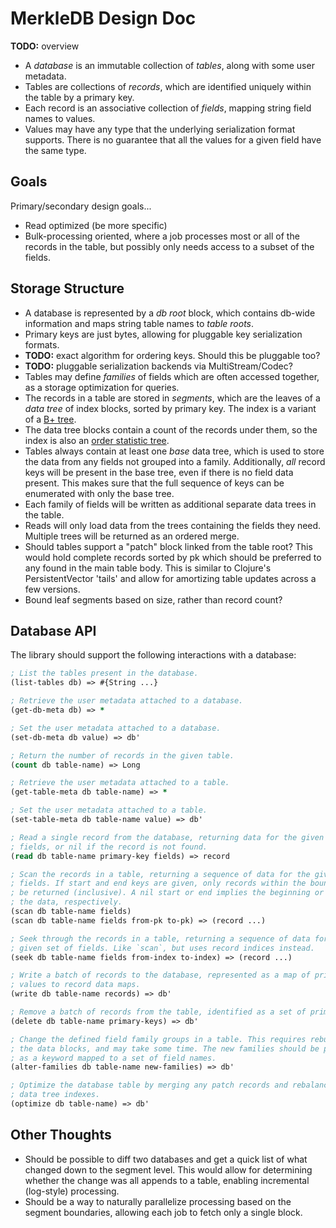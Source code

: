 MerkleDB Design Doc
===================

**TODO:** overview

- A _database_ is an immutable collection of _tables_, along with some user
  metadata.
- Tables are collections of _records_, which are identified uniquely within the
  table by a primary key.
- Each record is an associative collection of _fields_, mapping string field
  names to values.
- Values may have any type that the underlying serialization format supports.
  There is no guarantee that all the values for a given field have the same
  type.


## Goals

Primary/secondary design goals...
- Read optimized (be more specific)
- Bulk-processing oriented, where a job processes most or all of the records in
  the table, but possibly only needs access to a subset of the fields.


## Storage Structure

- A database is represented by a _db root_ block, which contains db-wide
  information and maps string table names to _table roots_.
- Primary keys are just bytes, allowing for pluggable key serialization formats.
- **TODO:** exact algorithm for ordering keys. Should this be pluggable too?
- **TODO:** pluggable serialization backends via MultiStream/Codec?
- Tables may define _families_ of fields which are often accessed together, as a
  storage optimization for queries.
- The records in a table are stored in _segments_, which are the leaves of a
  _data tree_ of index blocks, sorted by primary key. The index is a variant of
  a [B+ tree](https://en.wikipedia.org/wiki/B%2B_tree).
- The data tree blocks contain a count of the records under them, so the index is
  also an [order statistic tree](https://en.wikipedia.org/wiki/Order_statistic_tree).
- Tables always contain at least one _base_ data tree, which is used to store
  the data from any fields not grouped into a family. Additionally, _all_ record
  keys will be present in the base tree, even if there is no field data present.
  This makes sure that the full sequence of keys can be enumerated with only the
  base tree.
- Each family of fields will be written as additional separate data trees in the
  table.
- Reads will only load data from the trees containing the fields they need.
  Multiple trees will be returned as an ordered merge.
- Should tables support a "patch" block linked from the table root? This would
  hold complete records sorted by pk which should be preferred to any found in the
  main table body. This is similar to Clojure's PersistentVector 'tails' and
  allow for amortizing table updates across a few versions.
- Bound leaf segments based on size, rather than record count?


## Database API

The library should support the following interactions with a database:

```clojure
; List the tables present in the database.
(list-tables db) => #{String ...}

; Retrieve the user metadata attached to a database.
(get-db-meta db) => *

; Set the user metadata attached to a database.
(set-db-meta db value) => db'

; Return the number of records in the given table.
(count db table-name) => Long

; Retrieve the user metadata attached to a table.
(get-table-meta db table-name) => *

; Set the user metadata attached to a table.
(set-table-meta db table-name value) => db'

; Read a single record from the database, returning data for the given set of
; fields, or nil if the record is not found.
(read db table-name primary-key fields) => record

; Scan the records in a table, returning a sequence of data for the given set of
; fields. If start and end keys are given, only records within the bounds will
; be returned (inclusive). A nil start or end implies the beginning or end of
; the data, respectively.
(scan db table-name fields)
(scan db table-name fields from-pk to-pk) => (record ...)

; Seek through the records in a table, returning a sequence of data for the
; given set of fields. Like `scan`, but uses record indices instead.
(seek db table-name fields from-index to-index) => (record ...)

; Write a batch of records to the database, represented as a map of primary key
; values to record data maps.
(write db table-name records) => db'

; Remove a batch of records from the table, identified as a set of primary keys.
(delete db table-name primary-keys) => db'

; Change the defined field family groups in a table. This requires rebuilding
; the data blocks, and may take some time. The new families should be provided
; as a keyword mapped to a set of field names.
(alter-families db table-name new-families) => db'

; Optimize the database table by merging any patch records and rebalancing the
; data tree indexes.
(optimize db table-name) => db'
```


## Other Thoughts

- Should be possible to diff two databases and get a quick list of what changed
  down to the segment level. This would allow for determining whether the change
  was all appends to a table, enabling incremental (log-style) processing.
- Should be a way to naturally parallelize processing based on the segment
  boundaries, allowing each job to fetch only a single block.
